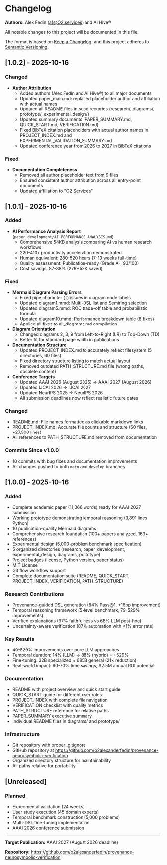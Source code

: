 # Changelog

**Authors:** Alex Fedin ([af@O2.services](mailto:af@O2.services)) and AI Hive®<br/>

All notable changes to this project will be documented in this file.

The format is based on [Keep a Changelog](https://keepachangelog.com/en/1.0.0/),
and this project adheres to [Semantic Versioning](https://semver.org/spec/v2.0.0.html).

## [1.0.2] - 2025-10-16

### Changed
- **Author Attribution**
  - Added authors (Alex Fedin and AI Hive®) to all major documents
  - Updated paper_main.md: replaced placeholder author and affiliation with actual names
  - Updated all README files in subdirectories (research/, diagrams/, prototype/, experimental_design/)
  - Updated summary documents (PAPER_SUMMARY.md, QUICK_START.md, VERIFICATION.md)
  - Fixed BibTeX citation placeholders with actual author names in PROJECT_INDEX.md and EXPERIMENTAL_VALIDATION_SUMMARY.md
  - Updated conference year from 2026 to 2027 in BibTeX citations

### Fixed
- **Documentation Completeness**
  - Removed all author placeholder text from 9 files
  - Ensured consistent author attribution across all entry-point documents
  - Updated affiliation to "O2 Services"

## [1.0.1] - 2025-10-16

### Added
- **AI Performance Analysis Report** (`paper_development/AI_PERFORMANCE_ANALYSIS.md`)
  - Comprehensive 54KB analysis comparing AI vs human research workflows
  - 220-410x productivity acceleration demonstrated
  - Human equivalent: 280-520 hours (7-13 weeks full-time)
  - Quality assessment: Publication-ready (Grade A-, 93/100)
  - Cost savings: 87-88% ($27K-$58K saved)

### Fixed
- **Mermaid Diagram Parsing Errors**
  - Fixed pipe character (`|`) issues in diagram node labels
  - Updated diagram1.mmd: Multi-DSL list and Semiring selection
  - Updated diagram5.mmd: ROC trade-off table and probabilistic formula
  - Updated diagram10.mmd: Performance breakdown table (6 fixes)
  - Applied all fixes to all_diagrams.md compilation
- **Diagram Orientation**
  - Changed diagrams 2, 3, 9 from Left-to-Right (LR) to Top-Down (TD)
  - Better fit for standard page width in publications
- **Documentation Structure**
  - Updated PROJECT_INDEX.md to accurately reflect filesystem (5 directories, 60 files)
  - Fixed directory structure listing to match actual layout
  - Removed outdated PATH_STRUCTURE.md file (wrong paths, obsolete content)
- **Conference Targets**
  - Updated AAAI 2026 (August 2025) → AAAI 2027 (August 2026)
  - Updated IJCAI 2026 → IJCAI 2027
  - Updated NeurIPS 2025 → NeurIPS 2026
  - All submission deadlines now reflect realistic future dates

### Changed
- README.md: File names formatted as clickable markdown links
- PROJECT_INDEX.md: Accurate file counts and structure (60 files, ~27,500 lines)
- All references to PATH_STRUCTURE.md removed from documentation

### Commits Since v1.0.0
- 10 commits with bug fixes and documentation improvements
- All changes pushed to both `main` and `develop` branches

## [1.0.0] - 2025-10-16

### Added
- Complete academic paper (11,366 words) ready for AAAI 2027 submission
- Working prototype demonstrating temporal reasoning (3,891 lines Python)
- 10 publication-quality Mermaid diagrams
- Comprehensive research foundation (100+ papers analyzed, 163+ references)
- Experimental design (5,000-problem benchmark specification)
- 5 organized directories (research, paper_development, experimental_design, diagrams, prototype)
- Project badges (license, Python version, paper status)
- MIT License
- Git flow workflow support
- Complete documentation suite (README, QUICK_START, PROJECT_INDEX, VERIFICATION, PATH_STRUCTURE)

### Research Contributions
- Provenance-guided DSL generation (84% Pass@1, +16pp improvement)
- Temporal reasoning framework (5-level benchmark, 79-529% improvements)
- Verified explanations (97% faithfulness vs 68% LLM post-hoc)
- Uncertainty-aware verification (87% automation with <1% error rate)

### Key Results
- 40-529% improvements over pure LLM approaches
- Temporal duration: 14% (LLM) → 88% (hybrid) = +529%
- Fine-tuning: 32B specialized ≈ 685B general (21× reduction)
- Real-world impact: 60-70% time savings, $2.5M annual ROI potential

### Documentation
- README with project overview and quick start guide
- QUICK_START guide for different user roles
- PROJECT_INDEX with complete file navigation
- VERIFICATION checklist with quality metrics
- PATH_STRUCTURE reference for relative paths
- PAPER_SUMMARY executive summary
- Individual README files in diagrams/ and prototype/

### Infrastructure
- Git repository with proper .gitignore
- GitHub repository at https://github.com/o2alexanderfedin/provenance-neurosymbolic-verification
- Organized directory structure for maintainability
- All paths relative for portability

## [Unreleased]

### Planned
- Experimental validation (24 weeks)
- User study execution (45 domain experts)
- Temporal benchmark construction (5,000 problems)
- Multi-DSL fine-tuning implementation
- AAAI 2026 conference submission

---

**Target Publication:** AAAI 2027 (August 2026 deadline)

**Repository:** https://github.com/o2alexanderfedin/provenance-neurosymbolic-verification

